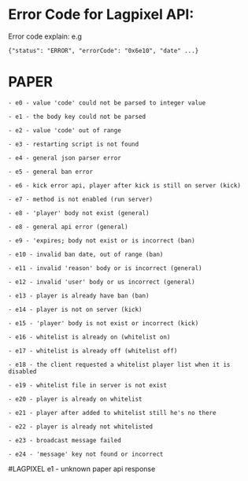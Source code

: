 # **Error Code for Lagpixel API:**

Error code explain:
e.g

    {"status": "ERROR", "errorCode": "0x6e10", "date" ...}

# PAPER

    - e0 - value 'code' could not be parsed to integer value
    
    - e1 - the body key could not be parsed
    
    - e2 - value 'code' out of range
    
    - e3 - restarting script is not found
    
    - e4 - general json parser error
    
    - e5 - general ban error
    
    - e6 - kick error api, player after kick is still on server (kick)
    
    - e7 - method is not enabled (run server)
    
    - e8 - 'player' body not exist (general)
    
    - e8 - general api error (general)
    
    - e9 - 'expires; body not exist or is incorrect (ban)
    
    - e10 - invalid ban date, out of range (ban)
    
    - e11 - invalid 'reason' body or is incorrect (general)
    
    - e12 - invalid 'user' body or us incorrect (general)
    
    - e13 - player is already have ban (ban)
    
    - e14 - player is not on server (kick)
    
    - e15 - 'player' body is not exist or incorrect (kick)
    
    - e16 - whitelist is already on (whitelist on)
    
    - e17 - whitelist is already off (whitelist off)
    
    - e18 - the client requested a whitelist player list when it is disabled
    
    - e19 - whitelist file in server is not exist
    
    - e20 - player is already on whitelist
    
    - e21 - player after added to whitelist still he's no there
    
    - e22 - player is already not whitelisted
    
    - e23 - broadcast message failed
    
    - e24 - 'message' key not found or incorrect

#LAGPIXEL
    e1 - unknown paper api response
